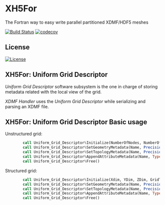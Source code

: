 # XH5For
The Fortran way to easy write parallel partitioned XDMF/HDF5 meshes

[![Build Status](https://travis-ci.org/victorsndvg/XH5For.svg?branch=master)](https://travis-ci.org/victorsndvg/XH5For)
[![codecov](https://codecov.io/gh/victorsndvg/XH5For/branch/master/graph/badge.svg)](https://codecov.io/gh/victorsndvg/XH5For)

## License

[![License](https://img.shields.io/badge/license-GNU%20LESSER%20GENERAL%20PUBLIC%20LICENSE%20v3%2C%20LGPLv3-red.svg)](http://www.gnu.org/licenses/lgpl-3.0.txt)

## XH5For: Uniform Grid Descriptor

*Uniform Grid Descriptor* software subsystem is the one in charge of storing metadata related with the local view of the grid.

*XDMF Handler* uses the *Uniform Grid Descriptor* while serializing and parsing an XDMF file.

## XH5For: Uniform Grid Descriptor Basic usage

Unstructured grid:

```fortran
        call Uniform_Grid_Descriptor%Initialize(NumberOfNodes, NumberOfElements, TopologyType, GeometryType, GridType)
        call Uniform_Grid_Descriptor%SetGeometryMetadata(Name, Precision, ArrayDimensions)
        call Uniform_Grid_Descriptor%SetTopologyMetadata(Name, Precision, ArrayDimensions)
        call Uniform_Grid_Descriptor%AppendAttributeMetadata(Name, Type, DataType, Center, Precision, ArrayDimensions)
        call Uniform_Grid_Descriptor%Free()
```

Structured grid:

```fortran
        call Uniform_Grid_Descriptor%Initialize(Xdim, YDim, ZDim, GridType)
        call Uniform_Grid_Descriptor%SetGeometryMetadata(Name, Precision, ArrayDimensions)
        call Uniform_Grid_Descriptor%SetTopologyMetadata(Name, Precision, ArrayDimensions)
        call Uniform_Grid_Descriptor%AppendAttributeMetadata(Name, Type, DataType, Center, Precision, ArrayDimensions)
        call Uniform_Grid_Descriptor%Free()
```

